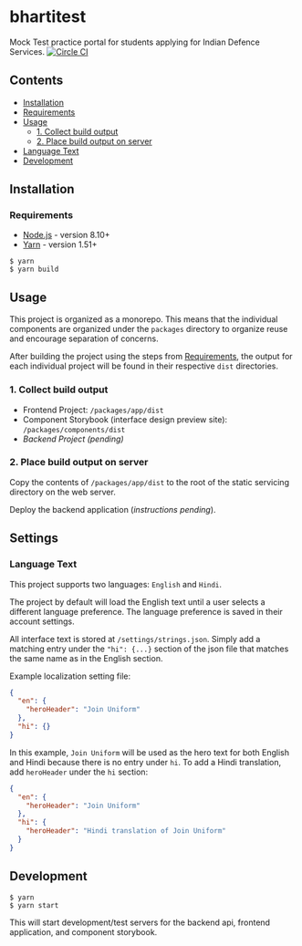 # bhartitest

Mock Test practice portal for students applying for Indian Defence Services. [![Circle CI](https://circleci.com/gh/strothj/bhartitest.svg?style=shield&circle-token=540326d76a4d134e7224f1b3b6e280210a343a1c)](https://circleci.com/gh/strothj/bhartitest)

## Contents

* [Installation](#installation)
* [Requirements](#requirements)
* [Usage](#usage)
  * [1. Collect build output](#1-collect-build-output)
  * [2. Place build output on server](#2-place-build-output-on-server)
* [Language Text](#language-text)
* [Development](#development)

## Installation

### Requirements

* [Node.js][nodejs] - version 8.10+
* [Yarn][yarn] - version 1.51+

```shell
$ yarn
$ yarn build
```

## Usage

This project is organized as a monorepo. This means that the individual components are organized under the `packages` directory to organize reuse and encourage separation of concerns.

After building the project using the steps from [Requirements](#requirements), the output for each individual project will be found in their respective `dist` directories.

### 1. Collect build output

* Frontend Project: `/packages/app/dist`
* Component Storybook (interface design preview site): `/packages/components/dist`
* _Backend Project (pending)_

### 2. Place build output on server

Copy the contents of `/packages/app/dist` to the root of the static servicing directory on the web server.

Deploy the backend application (_instructions pending_).

## Settings

### Language Text

This project supports two languages: `English` and `Hindi`.

The project by default will load the English text until a user selects a different language preference. The language preference is saved in their account settings.

All interface text is stored at `/settings/strings.json`. Simply add a matching entry under the `"hi": {...}` section of the json file that matches the same name as in the English section.

Example localization setting file:

```json
{
  "en": {
    "heroHeader": "Join Uniform"
  },
  "hi": {}
}
```

In this example, `Join Uniform` will be used as the hero text for both English and Hindi because there is no entry under `hi`. To add a Hindi translation, add `heroHeader` under the `hi` section:

```json
{
  "en": {
    "heroHeader": "Join Uniform"
  },
  "hi": {
    "heroHeader": "Hindi translation of Join Uniform"
  }
}
```

## Development

```shell
$ yarn
$ yarn start
```

This will start development/test servers for the backend api, frontend application, and component storybook.

[nodejs]: https://nodejs.org
[yarn]: https://yarnpkg.com
